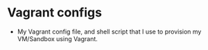 # Vagrant configs
- My Vagrant config file, and shell script that I use to provision my VM/Sandbox using Vagrant. 
